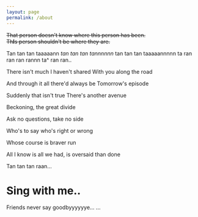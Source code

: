 ```yaml
---
layout: page
permalink: /about
---
```

~~That person doesn't know where this person has been.<br>Th**I**s person shouldn't be where they are.~~

Tan tan tan taaaaann
_tan tan tan tannnnnn_
tan tan tan taaaaannnnn
ta ran ran ran rannn ta^ ran ran..

There isn't much I haven't shared
With you along the road

And through it all there'd always be
Tomorrow's episode

Suddenly that isn't true
There's another avenue

Beckoning, the great divide

Ask no questions, take no side

Who's to say who's right or wrong

Whose course is braver run

All I know is all we had, is oversaid than done

Tan tan tan raan...

# Sing with me..

Friends never say goodbyyyyyye...
...
